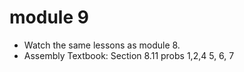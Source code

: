 # module 9

- Watch the same lessons as module 8.
- Assembly Textbook: Section 8.11 probs 1,2,4 5, 6, 7
